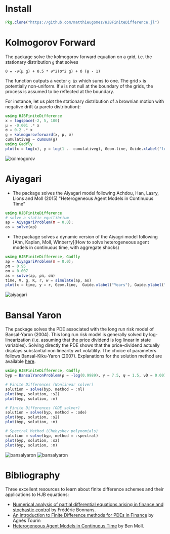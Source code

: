 # Install
```julia
Pkg.clone("https://github.com/matthieugomez/HJBFiniteDifference.jl")
```

# Kolmogorov Forward
The package solve the kolmogorov forward equation on a grid, i.e. the stationary distribution `g` that solves

`0 = -∂(μ g) + 0.5 * ∂^2(σ^2 g) + δ (ψ - 1)`

The function outputs a vector `g Δx`  which sums to one. The grid `x` is potentially non-uniform. If `σ` is not null at the boundary of the grids, the process is assumed to be reflected at the boundary.

For instance, let us plot the stationary distribution of a brownian motion with negative drift (a pareto distribution):
```julia
using HJBFiniteDifference
x = logspace(-2, 5, 100)
μ = -0.001 .* x
σ = 0.2 .* x
g = kolmogorovforward(x, μ, σ)
cumulativeg = cumsum(g)
using Gadfly
plot(x = log(x), y = log(1 .- cumulativeg), Geom.line, Guide.xlabel("log-x"), Guide.ylabel("log 1-cdf"))
```
![kolmogorov](https://cdn.rawgit.com/matthieugomez/HJBFiniteDifference.jl/master/img/kolmogorov.svg)



# Aiyagari
- The package solves the Aiyagari model following Achdou, Han, Lasry, Lions and Moll (2015) "Heterogeneous Agent Models in Continuous Time"
```julia
using HJBFiniteDifference
# solve a static equilibrium
ap = AiyagariProblem(π = 0.0);
as = solve(ap)
```
- The package solves a dynamic version of the Aiyagri model following [Ahn, Kaplan, Moll, Winberry](How to solve heterogeneous agent models in continuous time, with aggregate shocks)

```julia
using HJBFiniteDifference, Gadfly
ap = AiyagariProblem(π = 0.0);
ρπ = 0.95
σπ = 0.007
as = solve(ap, ρπ, σπ)
time, V, g, K, r, w = simulate(ap, as)
plot(x = time, y = r, Geom.line,  Guide.xlabel("Years"), Guide.ylabel("Percentage points"), Guide.title("Interest Rate to Aggregate Productivity Shock"))
```
![aiyagari](https://cdn.rawgit.com/matthieugomez/HJBFiniteDifference.jl/master/img/aiyagaridynamic.svg)


# Bansal Yaron

The package solves the PDE associated with the long run risk model of Bansal-Yaron (2004). This long run risk model is generally solved by log-linearization (i.e. assuming that the price dividend is log linear in state variables). Solving directly the PDE shows that the price-dividend actually displays substantial non linearity wrt volatility. The choice of parameters follows Bansal-Kiku-Yaron (2007). Explanations for the solution method are available [here](https://github.com/matthieugomez/HJBFiniteDifference.jl/blob/master/src/bansalyaron/bansalyaron.pdf).


```julia
using HJBFiniteDifference, Gadfly
byp = BansalYaronProblem(ρ = -log(0.9989), γ = 7.5, ψ = 1.5, νD = 0.0072, νμ = 0.038 * 0.0072, νσ = 0.00000283 / 0.0072^2, κμ = -log(0.975), κσ = -log(0.999))

# Finite Differences (Nonlinear solver)
solution = solve(byp, method = :nl)
plot(byp, solution, :s2)
plot(byp, solution, :m)

# Finite Differences (ODE solver)
solution = solve(byp, method = :ode)
plot(byp, solution, :s2)
plot(byp, solution, :m)

# Spectral Method (Chebyshev polynomials)
solution = solve(byp, method = :spectral)
plot(byp, solution, :s2)
plot(byp, solution, :m)
```
![bansalyaron](https://cdn.rawgit.com/matthieugomez/HJBFiniteDifference.jl/master/img/byp_m.svg)
![bansalyaron](https://cdn.rawgit.com/matthieugomez/HJBFiniteDifference.jl/master/img/byp_vol.svg)


# Bibliography
Three excellent resources to learn about finite difference schemes and their applications to HJB equations:
- [Numerical analysis of partial differential equations arising in finance and stochastic control](http://www.cmap.polytechnique.fr/%7Ebonnans/notes/edpfin/edpfin.html) by Frédéric Bonnans.
- [An introduction to Finite Difference methods for
PDEs in Finance](https://www.fields.utoronto.ca/programs/scientific/09-10/finance/courses/tourin.pdf)  by Agnès Tourin 
-  [Heterogeneous Agent Models in Continuous Time](http://www.princeton.edu/~moll/HACTproject.htm) by Ben Moll.